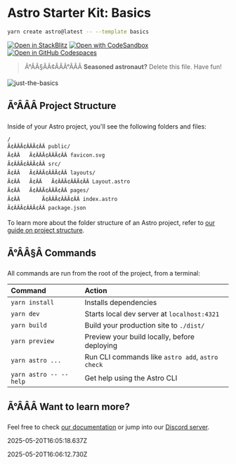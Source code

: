 # Astro Starter Kit: Basics

```sh
yarn create astro@latest -- --template basics
```

[![Open in StackBlitz](https://developer.stackblitz.com/img/open_in_stackblitz.svg)](https://stackblitz.com/github/withastro/astro/tree/latest/examples/basics)
[![Open with CodeSandbox](https://assets.codesandbox.io/github/button-edit-lime.svg)](https://codesandbox.io/p/sandbox/github/withastro/astro/tree/latest/examples/basics)
[![Open in GitHub Codespaces](https://github.com/codespaces/badge.svg)](https://codespaces.new/withastro/astro?devcontainer_path=.devcontainer/basics/devcontainer.json)

> Ã°ÂÂ§ÂÃ¢ÂÂÃ°ÂÂÂ **Seasoned astronaut?** Delete this file. Have fun!

![just-the-basics](https://github.com/withastro/astro/assets/2244813/a0a5533c-a856-4198-8470-2d67b1d7c554)

## Ã°ÂÂÂ Project Structure

Inside of your Astro project, you'll see the following folders and files:

```text
/
Ã¢ÂÂÃ¢ÂÂÃ¢ÂÂ public/
Ã¢ÂÂ   Ã¢ÂÂÃ¢ÂÂÃ¢ÂÂ favicon.svg
Ã¢ÂÂÃ¢ÂÂÃ¢ÂÂ src/
Ã¢ÂÂ   Ã¢ÂÂÃ¢ÂÂÃ¢ÂÂ layouts/
Ã¢ÂÂ   Ã¢ÂÂ   Ã¢ÂÂÃ¢ÂÂÃ¢ÂÂ Layout.astro
Ã¢ÂÂ   Ã¢ÂÂÃ¢ÂÂÃ¢ÂÂ pages/
Ã¢ÂÂ       Ã¢ÂÂÃ¢ÂÂÃ¢ÂÂ index.astro
Ã¢ÂÂÃ¢ÂÂÃ¢ÂÂ package.json
```

To learn more about the folder structure of an Astro project, refer to [our guide on project structure](https://docs.astro.build/en/basics/project-structure/).

## Ã°ÂÂ§Â Commands

All commands are run from the root of the project, from a terminal:

| Command                   | Action                                           |
| :------------------------ | :----------------------------------------------- |
| `yarn install`             | Installs dependencies                            |
| `yarn dev`             | Starts local dev server at `localhost:4321`      |
| `yarn build`           | Build your production site to `./dist/`          |
| `yarn preview`         | Preview your build locally, before deploying     |
| `yarn astro ...`       | Run CLI commands like `astro add`, `astro check` |
| `yarn astro -- --help` | Get help using the Astro CLI                     |

## Ã°ÂÂÂ Want to learn more?

Feel free to check [our documentation](https://docs.astro.build) or jump into our [Discord server](https://astro.build/chat).

2025-05-20T16:05:18.637Z

2025-05-20T16:06:12.730Z
